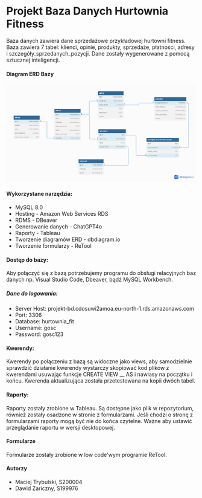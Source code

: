 # Projekt Baza Danych Hurtownia Fitness
Baza danych zawiera dane sprzedażowe przykładowej hurtowni fitness. Baza zawiera 7 tabel: klienci, opinie, produkty, sprzedaże, płatności, adresy i szczegóły_sprzedanych_pozycji. Dane zostały wygenerowane z pomocą sztucznej inteligencji.
#### Diagram ERD Bazy
![alt text](https://github.com/Bjaly/Projekt_BD/blob/main/Diagram_ERD.png?raw=true)
#### Wykorzystane narzędzia:
  * MySQL 8.0
  * Hosting - Amazon Web Services RDS
  * RDMS - DBeaver    
  * Generowanie danych - ChatGPT4o
  * Raporty - Tableau
  * Tworzenie diagramów ERD - dbdiagram.io
  * Tworzenie formularzy - ReTool

#### Dostęp do bazy:
 Aby połączyć się z bazą potrzebujemy programu do obsługi relacyjnych baz danych np. Visual Studio Code, Dbeaver, bądź  MySQL Workbench.  
  ##### Dane do logowania:
   * Server Host:   projekt-bd.cdosuwi2amoa.eu-north-1.rds.amazonaws.com
   * Port: 3306
   * Database: hurtownia_fit
   * Username: gosc
   * Password: gosc123

#### Kwerendy:
Kwerendy po połączeniu z bazą są widoczne jako views, aby samodzielnie sprawdzić działanie kwerendy wystarczy skopiować kod plików z kwerendami usuwając funkcje CREATE VIEW __ AS i nawiasy na początku i końcu.
Kwerenda aktualizująca została przetestowana na kopii dwóch tabel.

#### Raporty:
Raporty zostały zrobione w Tableau. Są dostępne jako plik w repozytorium, również  zostały osadzone w stronie z formularzami. Jeśli chodzi o stronę z formularzami raporty mogą być nie do końca czytelne. Ważne aby ustawić przeglądanie raportu w wersji desktopowej.

#### Formularze 
Formularze zostały zrobione w low code'wym programie ReTool.

#### Autorzy
 * Maciej Trybulski, S200004
 * Dawid Zariczny, S199976
